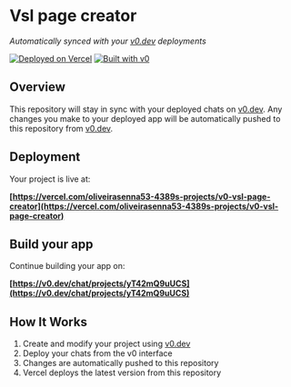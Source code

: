 # Vsl page creator

*Automatically synced with your [v0.dev](https://v0.dev) deployments*

[![Deployed on Vercel](https://img.shields.io/badge/Deployed%20on-Vercel-black?style=for-the-badge&logo=vercel)](https://vercel.com/oliveirasenna53-4389s-projects/v0-vsl-page-creator)
[![Built with v0](https://img.shields.io/badge/Built%20with-v0.dev-black?style=for-the-badge)](https://v0.dev/chat/projects/yT42mQ9uUCS)

## Overview

This repository will stay in sync with your deployed chats on [v0.dev](https://v0.dev).
Any changes you make to your deployed app will be automatically pushed to this repository from [v0.dev](https://v0.dev).

## Deployment

Your project is live at:

**[https://vercel.com/oliveirasenna53-4389s-projects/v0-vsl-page-creator](https://vercel.com/oliveirasenna53-4389s-projects/v0-vsl-page-creator)**

## Build your app

Continue building your app on:

**[https://v0.dev/chat/projects/yT42mQ9uUCS](https://v0.dev/chat/projects/yT42mQ9uUCS)**

## How It Works

1. Create and modify your project using [v0.dev](https://v0.dev)
2. Deploy your chats from the v0 interface
3. Changes are automatically pushed to this repository
4. Vercel deploys the latest version from this repository
